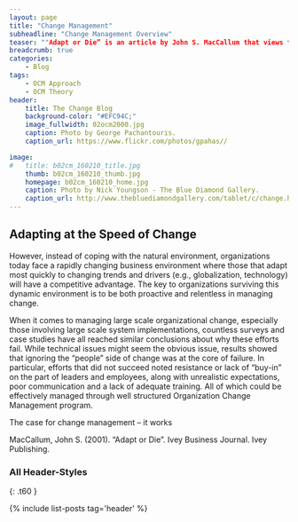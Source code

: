 ```yaml
---
layout: page
title: "Change Management"
subheadline: "Change Management Overview"
teaser: ""Adapt or Die” is an article by John S. MacCallum that views the struggle of companies in the new millennium through the prism of Darwin’s theory of adaption, those that are able to adapt survive."
breadcrumb: true
categories:
    - Blog
tags:
    - OCM Approach
    - OCM Theory
header:
    title: The Change Blog
    background-color: "#EFC94C;"
    image_fullwidth: 02ocm2000.jpg
    caption: Photo by George Pachantouris.
    caption_url: https://www.flickr.com/photos/gpahas//

image:
#   title: b02cm_160210_title.jpg
    thumb: b02cm_160210_thumb.jpg
    homepage: b02cm_160210_home.jpg
    caption: Photo by Nick Youngson - The Blue Diamond Gallery.
    caption_url: http://www.thebluediamondgallery.com/tablet/c/change.html
---
```

<!--more-->

## Adapting at the Speed of Change
However, instead of coping with the natural environment, organizations today face a rapidly changing business environment where those that adapt most quickly to changing trends and drivers (e.g., globalization, technology) will have a competitive advantage. The key to organizations surviving this dynamic environment is to be both proactive and relentless in managing change.

When it comes to managing large scale organizational change, especially those involving large scale system implementations, countless surveys and case studies have all reached similar conclusions about why these efforts fail. While technical issues might seem the obvious issue, results showed that ignoring the “people” side of change was at the core of failure. In particular, efforts that did not succeed noted resistance or lack of “buy-in” on the part of leaders and employees, along with unrealistic expectations, poor communication and a lack of adequate training. All of which could be effectively managed through well structured Organization Change Management program.

The case for change management – it works

MacCallum, John S. (2001). “Adapt or Die”. Ivey Business Journal. Ivey Publishing.



### All Header-Styles
{: .t60 }

{% include list-posts tag='header' %}
